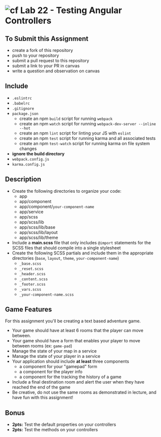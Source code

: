![cf](https://i.imgur.com/7v5ASc8.png) Lab 22 - Testing Angular Controllers
======

## To Submit this Assignment
  * create a fork of this repository
  * push to your repository
  * submit a pull request to this repository
  * submit a link to your PR in canvas
  * write a question and observation on canvas

## Include
  * `.eslintrc`
  * `.babelrc`
  * `.gitignore`
  * `package.json`
    * create an npm `build` script for running `webpack`
    * create an npm `watch` script for running `webpack-dev-server --inline --hot`
    * create an npm `lint` script for linting your JS with `eslint`
    * create an npm `test` script for running karma and all associated tests
    * create an npm `test-watch` script for running karma on file system changes
  * **ignore the build directory**
  * `webpack.config.js`
  * `karma.config.js`


## Description
  * Create the following directories to organize your code:
    * app
    * app/component
    * app/component/`your-component-name`
    * app/service
    * app/scss
    * app/scss/lib
    * app/scss/lib/base
    * app/scss/lib/layout
    * app/scss/lib/theme
  * Include a **main.scss** file that only includes `@import` statements for the SCSS files that should compile into a single stylesheet
  * Create the following SCSS partials and include them in the appropriate directories (`base`, `layout`, `theme`, `your-component-name`)
    * `_base.scss`
    * `_reset.scss`
    * `_header.scss`
    * `_content.scss`
    * `_footer.scss`
    * `_vars.scss`
    * `_your-component-name.scss`

## Game Features
For this assignment you'll be creating a text based adventure game.

  * Your game should have at least 6 rooms that the player can move between.
  * Your game should have a form that enables your player to move between rooms (ex: `game-pad`)
  * Manage the state of your map in a service
  * Manage the state of your player in a service
  * Your application should include **at least** three components
    * a component for your "gamepad" form
    * a component for the player info
    * a component for the tracking the history of a game
  * Include a final destination room and alert the user when they have reached the end of the game
  * Be creative, do not use the same rooms as demonstrated in lecture, and have fun with this assignment!

## Bonus
* **2pts:** Test the default properties on your controllers
* **2pts:** Test the methods on your controllers
